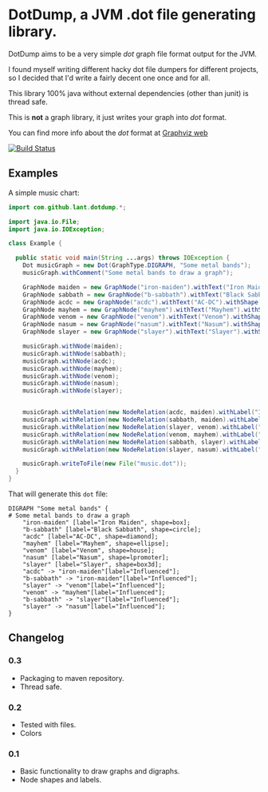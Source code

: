 # DotDump, a JVM .dot file generating library. 

DotDump aims to be a very simple *dot* graph file format output for the JVM. 

I found myself writing different hacky dot file dumpers for different projects, so I decided that I'd write a fairly decent one once and for all. 

This library 100% java without external dependencies (other than junit) is thread safe.

This is **not** a graph library, it just writes your graph into *dot* format. 

You can find more info about the *dot* format at [Graphviz web](http://www.graphviz.org)


[![Build Status](https://travis-ci.org/lant/dotdump.svg?branch=master)](https://travis-ci.org/lant/dotdump)

## Examples

A simple music chart: 

```java
import com.github.lant.dotdump.*;

import java.io.File;
import java.io.IOException;

class Example {

  public static void main(String ...args) throws IOException {
    Dot musicGraph = new Dot(GraphType.DIGRAPH, "Some metal bands");
    musicGraph.withComment("Some metal bands to draw a graph");

    GraphNode maiden = new GraphNode("iron-maiden").withText("Iron Maiden").withShape(NodeShapes.box);
    GraphNode sabbath = new GraphNode("b-sabbath").withText("Black Sabbath").withShape(NodeShapes.circle);
    GraphNode acdc = new GraphNode("acdc").withText("AC-DC").withShape(NodeShapes.diamond);
    GraphNode mayhem = new GraphNode("mayhem").withText("Mayhem").withShape(NodeShapes.ellipse);
    GraphNode venom = new GraphNode("venom").withText("Venom").withShape(NodeShapes.house);
    GraphNode nasum = new GraphNode("nasum").withText("Nasum").withShape(NodeShapes.lpromoter);
    GraphNode slayer = new GraphNode("slayer").withText("Slayer").withShape(NodeShapes.box3d);

    musicGraph.withNode(maiden);
    musicGraph.withNode(sabbath);
    musicGraph.withNode(acdc);
    musicGraph.withNode(mayhem);
    musicGraph.withNode(venom);
    musicGraph.withNode(nasum);
    musicGraph.withNode(slayer);


    musicGraph.withRelation(new NodeRelation(acdc, maiden).withLabel("Influenced"));
    musicGraph.withRelation(new NodeRelation(sabbath, maiden).withLabel("Influenced"));
    musicGraph.withRelation(new NodeRelation(slayer, venom).withLabel("Influenced"));
    musicGraph.withRelation(new NodeRelation(venom, mayhem).withLabel("Influenced"));
    musicGraph.withRelation(new NodeRelation(sabbath, slayer).withLabel("Influenced"));
    musicGraph.withRelation(new NodeRelation(slayer, nasum).withLabel("Influenced"));

    musicGraph.writeToFile(new File("music.dot"));
  }
}

```

That will generate this `dot` file: 

```
DIGRAPH "Some metal bands" {
# Some metal bands to draw a graph
	"iron-maiden" [label="Iron Maiden", shape=box];
	"b-sabbath" [label="Black Sabbath", shape=circle];
	"acdc" [label="AC-DC", shape=diamond];
	"mayhem" [label="Mayhem", shape=ellipse];
	"venom" [label="Venom", shape=house];
	"nasum" [label="Nasum", shape=lpromoter];
	"slayer" [label="Slayer", shape=box3d];
	"acdc" -> "iron-maiden"[label="Influenced"];
	"b-sabbath" -> "iron-maiden"[label="Influenced"];
	"slayer" -> "venom"[label="Influenced"];
	"venom" -> "mayhem"[label="Influenced"];
	"b-sabbath" -> "slayer"[label="Influenced"];
	"slayer" -> "nasum"[label="Influenced"];
}
```

## Changelog

### 0.3
* Packaging to maven repository. 
* Thread safe. 

### 0.2
* Tested with files. 
* Colors

### 0.1
* Basic functionality to draw graphs and digraphs. 
* Node shapes and labels. 

